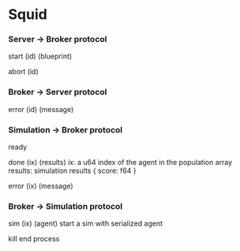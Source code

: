 # Squid

### Server -> Broker protocol

start (id) (blueprint)

abort (id)

### Broker -> Server protocol

error (id) (message)

### Simulation -> Broker protocol

ready

done (ix) (results)
ix: a u64 index of the agent in the population array
results: simulation results
{
  score: f64
}

error (ix) (message)

### Broker -> Simulation protocol

sim (ix) (agent)
start a sim with serialized agent

kill
end process
